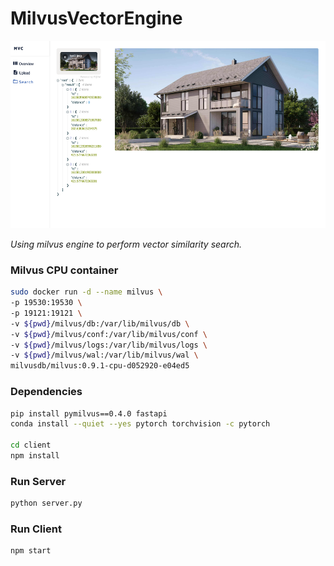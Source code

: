 # MilvusVectorEngine

<img src="./sample/example.png" height="300">

*Using milvus engine to perform vector similarity search.*

### Milvus CPU container
```bash
sudo docker run -d --name milvus \
-p 19530:19530 \
-p 19121:19121 \
-v ${pwd}/milvus/db:/var/lib/milvus/db \
-v ${pwd}/milvus/conf:/var/lib/milvus/conf \
-v ${pwd}/milvus/logs:/var/lib/milvus/logs \
-v ${pwd}/milvus/wal:/var/lib/milvus/wal \
milvusdb/milvus:0.9.1-cpu-d052920-e04ed5
```

### Dependencies

```bash 
pip install pymilvus==0.4.0 fastapi
conda install --quiet --yes pytorch torchvision -c pytorch

cd client 
npm install
```

### Run Server

```bash
python server.py
```

### Run Client

```bash
npm start
```
